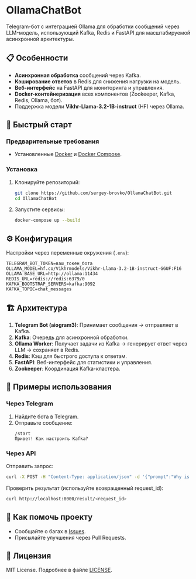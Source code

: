 # OllamaChatBot

Telegram-бот с интеграцией Ollama для обработки сообщений через LLM-модель, использующий Kafka, Redis и FastAPI для масштабируемой асинхронной архитектуры.

## 📋 Особенности
- **Асинхронная обработка** сообщений через Kafka.
- **Кэширование ответов** в Redis для снижения нагрузки на модель.
- **Веб-интерфейс** на FastAPI для мониторинга и управления.
- **Docker-контейнеризация** всех компонентов (Zookeeper, Kafka, Redis, Ollama, бот).
- Поддержка модели **Vikhr-Llama-3.2-1B-instruct** (HF) через Ollama.

## 🚀 Быстрый старт

### Предварительные требования
- Установленные [Docker](https://docs.docker.com/get-docker/) и [Docker Compose](https://docs.docker.com/compose/install/).

### Установка
1. Клонируйте репозиторий:
   ```bash
   git clone https://github.com/sergey-brovko/OllamaChatBot.git
   cd OllamaChatBot
   ```
2. Запустите сервисы:
   ```bash
   docker-compose up --build
   ```

## ⚙️ Конфигурация
Настройки через переменные окружения (`.env`):
```env
TELEGRAM_BOT_TOKEN=ваш_токен_бота
OLLAMA_MODEL=hf.co/Vikhrmodels/Vikhr-Llama-3.2-1B-instruct-GGUF:F16
OLLAMA_BASE_URL=http://ollama:11434
REDIS_URL=redis://redis:6379/0
KAFKA_BOOTSTRAP_SERVERS=kafka:9092
KAFKA_TOPIC=chat_messages
```

## 🏗 Архитектура
1. **Telegram Bot (aiogram3)**: Принимает сообщения → отправляет в Kafka.
2. **Kafka**: Очередь для асинхронной обработки.
3. **Ollama Worker**: Получает задачи из Kafka → генерирует ответ через LLM → сохраняет в Redis.
4. **Redis**: Кэш для быстрого доступа к ответам.
5. **FastAPI**: Веб-интерфейс для статистики и управления.
6. **Zookeeper**: Координация Kafka-кластера.

## 📖 Примеры использования
### Через Telegram
1. Найдите бота в Telegram.
2. Отправьте сообщение:
   ```
   /start
   Привет! Как настроить Kafka?
   ```

### Через API
Отправить запрос:
```bash
curl -X POST -H "Content-Type: application/json" -d '{"prompt":"Why is the sky blue?"}' http://localhost:8000/generate
```
Проверить результат (используйте возвращенный request_id):
```bash
curl http://localhost:8000/result/<request_id>
```

## 🤝 Как помочь проекту
- Сообщайте о багах в [Issues](https://github.com/sergey-brovko/OllamaChatBot/issues).
- Присылайте улучшения через Pull Requests.

## 📄 Лицензия
MIT License. Подробнее в файле [LICENSE](LICENSE).


